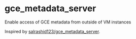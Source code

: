 # gce_metadata_server

Enable access of GCE metadata from outside of VM instances

Inspired by [salrashid123/gce_metadata_server](https://github.com/salrashid123/gce_metadata_server).
